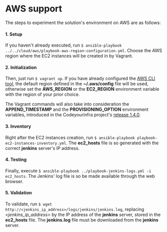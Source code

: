 # AWS support

The steps to experiment the solution's environment on AWS are as follows:

#### 1. Setup

If you haven't already executed, run `$ ansible-playbook ../../cloud/aws/playbook-aws-region-configuration.yml`. Choose the AWS region where the EC2 instances will be created in by Vagrant.

#### 2. Initialization

Then, just run `$ vagrant up`. If you have already configured the [AWS CLI tool](http://docs.aws.amazon.com/cli/latest/userguide/cli-chap-welcome.html), the default region defined in the **~/.aws/config** file will be used, otherwise set the **AWS_REGION** or the **EC2_REGION** environment variable with the region of your prior choice.

The Vagrant commands will also take into consideration the **APPEND_TIMESTAMP** and the **PROVISIONING_OPTION** environment variables, introduced in the Codeyourinfra project's [release 1.4.0](https://github.com/esign-consulting/codeyourinfra/releases/tag/1.4.0).

#### 3. Inventory

Right after the EC2 instances creation, run `$ ansible-playbook playbook-ec2-instances-inventory.yml`. The **ec2_hosts** file is so generated with the correct **jenkins** server's IP address.

#### 4. Testing

Finally, execute `$ ansible-playbook ../playbook-jenkins-logs.yml -i ec2_hosts`. The Jenkins' log file is so be made available through the web browser.

#### 5. Validation

To validate, run `$ wget http://<jenkins_ip_address>/logs/jenkins/jenkins.log`, replacing *<jenkins_ip_address>* by the IP address of the **jenkins** server, stored in the **ec2_hosts** file. The **jenkins.log** file must be downloaded from the **jenkins** server.